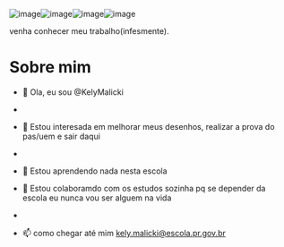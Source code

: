 ![image](https://github.com/KelyMalicki/KelyMalicki/assets/116094747/7b3d11a2-05c7-41eb-86d2-25268373b301)![image](https://github.com/KelyMalicki/KelyMalicki/assets/116094747/17967daf-e9cc-4d2f-a8d4-e4ec50a10e8d)![image](https://github.com/KelyMalicki/KelyMalicki/assets/116094747/df7a3ea5-9e69-4759-bd18-756a651b5c1c)![image](https://github.com/KelyMalicki/KelyMalicki/assets/116094747/5046af6c-9d91-4c07-aab0-3812feed88b7)




 
 venha conhecer meu trabalho(infesmente).
 
 # Sobre mim
 
- 👋 Ola, eu sou @KelyMalicki
- 
- 👀 Estou interesada em melhorar meus desenhos, realizar a prova do pas/uem e sair daqui
- 
- 🌱 Estou aprendendo nada nesta escola
  
- 💞️ Estou colaboramdo com os estudos sozinha pq se depender da escola eu nunca vou ser alguem na vida 
- 
- 📫 como chegar até mim kely.malicki@escola.pr.gov.br

<!---
KelyMalicki/KelyMalicki is a ✨ special ✨ repository because its `README.md` (this file) appears on your GitHub profile.
You can click the Preview link to take a look at your changes.
--->
